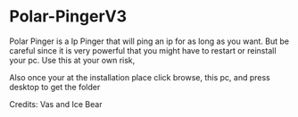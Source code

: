 # Polar-PingerV3
Polar Pinger is a Ip Pinger that will ping an ip for as long as you want. But be careful since it is very powerful that you might have to restart or reinstall your pc. Use this at your own risk,

Also once your at the installation place click browse, this pc, and press desktop to get the folder

Credits: Vas and Ice Bear
